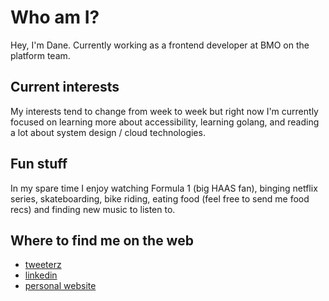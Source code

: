 # Who am I?
Hey, I'm Dane. Currently working as a frontend developer at BMO on the platform team.

## Current interests
My interests tend to change from week to week but right now I'm currently focused on learning more about accessibility, learning golang, and reading a lot about system design / cloud technologies.

## Fun stuff
In my spare time I enjoy watching Formula 1 (big HAAS fan), binging netflix series, skateboarding, bike riding, eating food (feel free to send me food recs) and finding new music to listen to. 

## Where to find me on the web
- [tweeterz](https://twitter.com/hybridearth)
- [linkedin](https://www.linkedin.com/in/dmiller94/)
- [personal website](https://danethe.dev)
